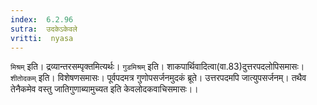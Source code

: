 ```yaml
---
index:  6.2.96
sutra:  उदकेऽकेवले
vritti:  nyasa
---
```


`मिश्रम्` इति। द्रव्यान्तरसम्पृक्तमित्यर्थः। `गुडमिश्रम्` इति। शाकपार्थिवादित्वा(वा.83)दुत्तरपदलोपिसमासः।
`शीतोदकम्` इति। विशेषणसमासः। पूर्वपदमत्र गुणोपसर्जनमुदकं ब्रूते। उत्तरपदमपि जात्युपसर्जनम्। तथैव तेनैकमेव वस्तु जातिगुणाब्यामुच्यत इति केवलोदकवाचिसमासः।।

